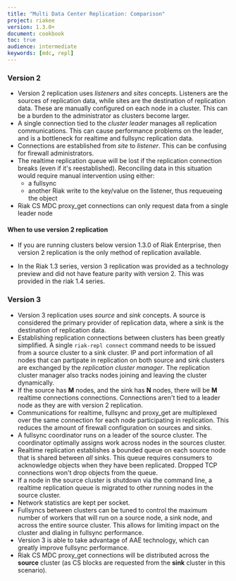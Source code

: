 ```yaml
---
title: "Multi Data Center Replication: Comparison"
project: riakee
version: 1.3.0+
document: cookbook
toc: true
audience: intermediate
keywords: [mdc, repl]
---
```


### Version 2

* Version 2 replication uses *listeners* and *sites* concepts. Listeners are the sources of replication data, while sites are the destination of replication data. These are manually configured on each node in a cluster. This can be a burden to the administrator as clusters become larger. 
* A single connection tied to the *cluster leader* manages all replication communications. This can cause performance problems on the leader, and is a bottleneck for realtime and fullsync replication data.
* Connections are established from *site* to *listener*. This can be confusing for firewall administrators.
* The realtime replication queue will be lost if the replication connection breaks (even if it's reestablished). Reconciling data in this situation would require manual intervention using either:
	* a fullsync
	* another Riak write to the key/value on the listener, thus requeueing the object
* Riak CS MDC proxy_get connections can only request data from a single leader node

#### When to use version 2 replication

* If you are running clusters below version 1.3.0 of Riak Enterprise, then version 2 replication is the only method of replication available. 

* In the Riak 1.3 series, version 3 replication was provided as a technology preview and did not have feature parity with version 2. This was provided in the riak 1.4 series.

### Version 3
* Version 3 replication uses *source* and *sink* concepts. A source is considered the primary provider of replication data, where a sink is the destination of replication data.
* Establishing replication connections between clusters has been greatly simplified. A single `riak-repl connect` command needs to be issued from a source cluster to a sink cluster. IP and port information of all nodes that can partipate in replication on both source and sink clusters are exchanged by the *replication cluster manager*. The replication cluster manager also tracks nodes joining and leaving the cluster dynamically.
* If the source has **M** nodes, and the sink has **N** nodes, there will be **M** realtime connections connections. Connections aren't tied to a leader node as they are with version 2 replication.
* Communications for realtime, fullsync and proxy_get are multiplexed over the same connection for each node participating in replication. This reduces the amount of firewall configuration on sources and sinks.
* A fullsync coordinator runs on a leader of the source cluster. The coordinator optimally assigns work across nodes in the sources cluster.
* Realtime replication establishes a bounded queue on each source node that is shared between *all* sinks. This queue requires consumers to acknowledge objects when they have been replicated. Dropped TCP connections won't drop objects from the queue.
* If a node in the source cluster is shutdown via the command line, a realtime replication queue is migrated to other running nodes in the source cluster.
* Network statistics are kept per socket.
* Fullsyncs between clusters can be tuned to control the maximum number of workers that will run on a source node, a sink node, and across the entire source cluster. This allows for  limiting impact on the cluster and dialing in fullsync performance.
* Version 3 is able to take advantage of AAE technology, which can greatly improve fullsync performance.
* Riak CS MDC proxy_get connections will be distributed across the **source** cluster (as CS blocks are requested from the **sink** cluster in this scenario).
